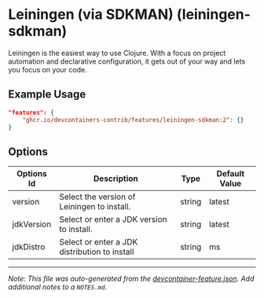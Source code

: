 

# Leiningen (via SDKMAN) (leiningen-sdkman)

Leiningen is the easiest way to use Clojure. With a focus on project automation
and declarative configuration, it gets out of your way and lets you focus on
your code.

## Example Usage

```json
"features": {
    "ghcr.io/devcontainers-contrib/features/leiningen-sdkman:2": {}
}
```

## Options

| Options Id | Description | Type | Default Value |
|-----|-----|-----|-----|
| version | Select the version of Leiningen to install. | string | latest |
| jdkVersion | Select or enter a JDK version to install. | string | latest |
| jdkDistro | Select or enter a JDK distribution to install | string | ms |



---

_Note: This file was auto-generated from the [devcontainer-feature.json](https://github.com/devcontainers-contrib/features/blob/main/src/leiningen-sdkman/devcontainer-feature.json).  Add additional notes to a `NOTES.md`._
